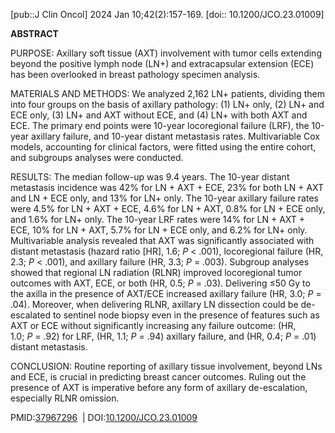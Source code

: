 [pub::J Clin Oncol] 
2024 Jan 10;42(2):157-169. 
[doi:: 10.1200/JCO.23.01009]

**ABSTRACT**

PURPOSE: Axillary soft tissue (AXT) involvement with tumor cells extending beyond the positive lymph node (LN+) and extracapsular extension (ECE) has been overlooked in breast pathology specimen analysis.

MATERIALS AND METHODS: We analyzed 2,162 LN+ patients, dividing them into four groups on the basis of axillary pathology: (1) LN+ only, (2) LN+ and ECE only, (3) LN+ and AXT without ECE, and (4) LN+ with both AXT and ECE. The primary end points were 10-year locoregional failure (LRF), the 10-year axillary failure, and 10-year distant metastasis rates. Multivariable Cox models, accounting for clinical factors, were fitted using the entire cohort, and subgroups analyses were conducted.

RESULTS: The median follow-up was 9.4 years. The 10-year distant metastasis incidence was 42% for LN + AXT + ECE, 23% for both LN + AXT and LN + ECE only, and 13% for LN+ only. The 10-year axillary failure rates were 4.5% for LN + AXT + ECE, 4.6% for LN + AXT, 0.8% for LN + ECE only, and 1.6% for LN+ only. The 10-year LRF rates were 14% for LN + AXT + ECE, 10% for LN + AXT, 5.7% for LN + ECE only, and 6.2% for LN+ only. Multivariable analysis revealed that AXT was significantly associated with distant metastasis (hazard ratio [HR], 1.6; _P_ < .001), locoregional failure (HR, 2.3; _P_ < .001), and axillary failure (HR, 3.3; _P_ = .003). Subgroup analyses showed that regional LN radiation (RLNR) improved locoregional tumor outcomes with AXT, ECE, or both (HR, 0.5; _P_ = .03). Delivering ≤50 Gy to the axilla in the presence of AXT/ECE increased axillary failure (HR, 3.0; _P_ = .04). Moreover, when delivering RLNR, axillary LN dissection could be de-escalated to sentinel node biopsy even in the presence of features such as AXT or ECE without significantly increasing any failure outcome: (HR, 1.0; _P_ = .92) for LRF, (HR, 1.1; _P_ = .94) axillary failure, and (HR, 0.4; _P_ = .01) distant metastasis.

CONCLUSION: Routine reporting of axillary tissue involvement, beyond LNs and ECE, is crucial in predicting breast cancer outcomes. Ruling out the presence of AXT is imperative before any form of axillary de-escalation, especially RLNR omission.

PMID:[37967296](https://pubmed.ncbi.nlm.nih.gov/37967296/?utm_source=Other&utm_medium=rss&utm_campaign=pubmed-2&utm_content=1v_5L1vltLn3cooWbhrfrzrnUcaxvXxhzsk6wrk5hOHo2kRY93&fc=20240124103416&ff=20240124103429&v=2.18.0)  | DOI:[10.1200/JCO.23.01009](https://doi.org/10.1200/JCO.23.01009)